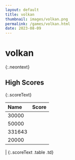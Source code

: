 ```yaml
---
layout: default
title: volkan
thumbnail: images/volkan.png
permalink: /games/volkan.html
date: 2023-08-09
---
```


# volkan 
{:.neontext}

## High Scores 
{:.scoreText}

| Name | Score | 
| :---- | ----: | 
| 30000 | 
| 50000 | 
| 331643 | 
| 20000 | 
| 
{:.scoreText .table .td}